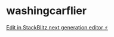 # washingcarflier

[Edit in StackBlitz next generation editor ⚡️](https://stackblitz.com/~/github.com/allisision/washingcarflier)